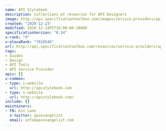 ```yaml
---
name: API Stylebook
description: Collections of resources for API Designers
image: http://api.specificationtoolbox.com/images/service-providers/api-stylebook.jpg
created: "2020-12-23"
modified: 2020-12-24PST10:00:00-28800
specificationVersion: "0.14"
x-rank: "9"
x-alexaRank: "7810546"
url: http://api.specificationtoolbox.com/resources/service-providers/api-stylebook/
tags:
- Guides
- Design
- API Tools
- API Service Provider
apis: []
x-common:
- type: x-website
  url: http://apistylebook.com
- type: x-website
  url: http://apistylebook.com/
include: []
maintainers:
- FN: Kin Lane
  x-twitter: apievangelist
  email: info@apievangelist.com
...
```

